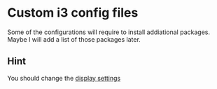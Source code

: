 # Custom i3 config files
Some of the configurations will require to install addiational packages.
Maybe I will add a list of those packages later.

## Hint
You should change the [display settings](https://github.com/Mawarii/i3-config-files/blob/main/i3/config#L136)
